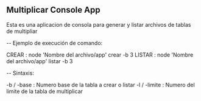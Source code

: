 ## Multiplicar Console App

Esta es una aplicacion de consola para generar y listar 
archivos de tablas de multipliar

-- Ejemplo de execución de comando:

CREAR : node 'Nombre del archivo/app' crear -b 3 
LISTAR : node 'Nombre del archivo/app' listar -b 3 

-- Sintaxis:

-b / -base : Numero base de la tabla a crear o listar
-l / -limite : Numero del limite de la tabla de multiplicar